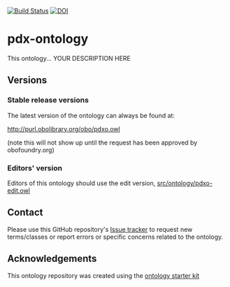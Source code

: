 [![Build Status](https://travis-ci.org/zoependlington/pdx-ontology.svg?branch=master)](https://travis-ci.org/zoependlington/pdx-ontology)
[![DOI](https://zenodo.org/badge/13996/zoependlington/pdx-ontology.svg)](https://zenodo.org/badge/latestdoi/13996/zoependlington/pdx-ontology)

# pdx-ontology

This ontology... YOUR DESCRIPTION HERE

## Versions

### Stable release versions

The latest version of the ontology can always be found at:

http://purl.obolibrary.org/obo/pdxo.owl

(note this will not show up until the request has been approved by obofoundry.org)

### Editors' version

Editors of this ontology should use the edit version, [src/ontology/pdxo-edit.owl](src/ontology/pdxo-edit.owl)

## Contact

Please use this GitHub repository's [Issue tracker](https://github.com/zoependlington/pdx-ontology/issues) to request new terms/classes or report errors or specific concerns related to the ontology.

## Acknowledgements

This ontology repository was created using the [ontology starter kit](https://github.com/INCATools/ontology-starter-kit)
